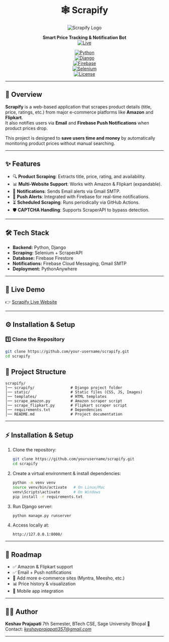 <div align="center">

# 🕸️ Scrapify

![Scrapify Logo](https://via.placeholder.com/150x150.png?text=Scrapify)

**Smart Price Tracking & Notification Bot**  
[![Live](https://img.shields.io/badge/Live-Scrapify.pythonanywhere.com-brightgreen?style=for-the-badge&logo=pythonanywhere)](https://Scrapify.pythonanywhere.com)  

[![Python](https://img.shields.io/badge/Python-3.10-blue?style=for-the-badge&logo=python)](https://www.python.org/)  
[![Django](https://img.shields.io/badge/Django-4.0-green?style=for-the-badge&logo=django)](https://www.djangoproject.com/)  
[![Firebase](https://img.shields.io/badge/Firebase-Cloud-yellow?style=for-the-badge&logo=firebase)](https://firebase.google.com/)  
[![Selenium](https://img.shields.io/badge/Selenium-Automation-brightgreen?style=for-the-badge&logo=selenium)](https://www.selenium.dev/)  
[![License](https://img.shields.io/badge/License-MIT-red?style=for-the-badge)](LICENSE)

</div>

---

## 📌 Overview
**Scrapify** is a web-based application that scrapes product details (title, price, ratings, etc.) from major e-commerce platforms like **Amazon** and **Flipkart**.  
It also notifies users via **Email** and **Firebase Push Notifications** when product prices drop.  

This project is designed to **save users time and money** by automatically monitoring product prices without manual searching.  

---

## ✨ Features
- 🔍 **Product Scraping**: Extracts title, price, rating, and availability.  
- 📊 **Multi-Website Support**: Works with Amazon & Flipkart (expandable).  
- 📩 **Notifications**: Sends Email alerts via Gmail SMTP.  
- 🔔 **Push Alerts**: Integrated with Firebase for real-time notifications.  
- ⏳ **Scheduled Scraping**: Runs periodically via GitHub Actions.  
- 🛡️ **CAPTCHA Handling**: Supports ScraperAPI to bypass detection.  

---

## 🛠️ Tech Stack
- **Backend:** Python, Django  
- **Scraping:** Selenium + ScraperAPI  
- **Database:** Firebase Firestore  
- **Notifications:** Firebase Cloud Messaging, Gmail SMTP  
- **Deployment:** PythonAnywhere  

---

## 🚀 Live Demo
👉 [Scrapify Live Website](https://Scrapify.pythonanywhere.com)  

---

## ⚙️ Installation & Setup

### 1️⃣ Clone the Repository
```bash
git clone https://github.com/your-username/scrapify.git
cd scrapify
```
## 📂 Project Structure

```
scrapify/
│── scrapify/                # Django project folder
│── static/                  # Static files (CSS, JS, Images)
│── templates/               # HTML templates
│── scrape_amazon.py         # Amazon scraper script
│── scrape_flipkart.py       # Flipkart scraper script
│── requirements.txt         # Dependencies
│── README.md                # Project documentation
```

---

## ⚡ Installation & Setup

1. Clone the repository:

   ```bash
   git clone https://github.com/yourusername/scrapify.git
   cd scrapify
   ```

2. Create a virtual environment & install dependencies:

   ```bash
   python -m venv venv
   source venv/bin/activate   # On Linux/Mac
   venv\Scripts\activate      # On Windows
   pip install -r requirements.txt
   ```

3. Run Django server:

   ```bash
   python manage.py runserver
   ```

4. Access locally at:

   ```
   http://127.0.0.1:8000/
   ```

---

## 📌 Roadmap

* ✅ Amazon & Flipkart support
* ✅ Email + Push notifications
* 🔄 Add more e-commerce sites (Myntra, Meesho, etc.)
* 📊 Price history & visualization
* 📱 Mobile app integration

---

## 👨‍💻 Author

**Keshav Prajapati**
7th Semester, BTech CSE, Sage University Bhopal
📧 Contact: *keshavprajapati357@gmail.com*

---


